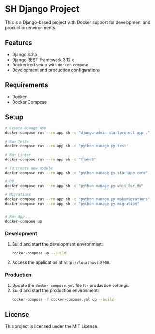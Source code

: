 # SH Django Project

This is a Django-based project with Docker support for development and production environments.

## Features
- Django 3.2.x
- Django REST Framework 3.12.x
- Dockerized setup with `docker-compose`
- Development and production configurations

## Requirements
- Docker
- Docker Compose

## Setup
```bash
# Create Django App
docker-compose run --rm app sh -c "django-admin startproject app ."

# Run Tests
docker-compose run --rm app sh -c "python manage.py test"

# Run Linter
docker-compose run --rm app sh -c "flake8"

# TO create new module
docker-compose run --rm app sh -c "python manage.py startapp core"

# DB
docker-compose run --rm app sh -c "python manage.py wait_for_db"

# Migrations
docker-compose run --rm app sh -c "python manage.py makemigrations"
docker-compose run --rm app sh -c "python manage.py migration"


# Run App
docker-compose up
```

### Development
1. Build and start the development environment:
   ```bash
   docker-compose up --build
   ```
2. Access the application at `http://localhost:8000`.

### Production
1. Update the `docker-compose.yml` file for production settings.
2. Build and start the production environment:
   ```bash
   docker-compose -f docker-compose.yml up --build
   ```

## License
This project is licensed under the MIT License.
